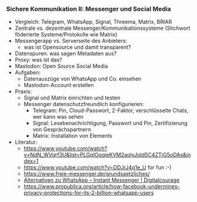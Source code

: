 ### Sichere Kommunikation II: Messenger und Social Media

* Vergleich: Telegram, WhatsApp, Signal, Threema, Matrix, BRIAR
* Zentrale vs. dezentrale Messenger/Kommunikationssysteme (Stichwort föderierte Systeme/Protokolle wie Matrix)
* Messengerapp vs. Serverseite des Anbieters:
  * was ist Opensource und damit transparent?
* Datenspuren: was sagen Metadaten aus?
* Proxy: was ist das?
* Mastodon: Open Source Social Media
* Aufgaben:
  * Datenauszüge von WhatsApp und Co. einsehen
  * Mastodon-Account erstellen
* Praxis:
  * Signal und Matrix einrichten und testen
  * Messenger datenschutzfreundlich konfigurieren:
    * Telegram: Pin, Cloud-Passwort, 2-Faktor, verschlüsselte Chats, wer kann was sehen
    * Signal: Lesebenachrichtigung, Passwort und Pin, Zertifizierung von Gesprächspartnern
    * Matrix: Installation von Elements
* Literatur:
  * https://www.youtube.com/watch?v=NdN_WVqrf3U&list=PLGqIOoqieKVM2aolyJoId5C4ZTjG5oDAs&index=1
  * https://www.youtube.com/watch?v=DDJrJ4q1e_U for fun :-)
  * https://www.freie-messenger.de/grundsaetzliches/
  * [Alternativen zu WhatsApp – Instant Messenger | Digitalcourage](https://digitalcourage.de/digitale-selbstverteidigung/messenger)
  * https://www.propublica.org/article/how-facebook-undermines-privacy-protections-for-its-2-billion-whatsapp-users
